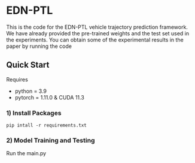 # EDN-PTL
This is the code for the EDN-PTL vehicle trajectory prediction framework. 
We have already provided the pre-trained weights and the test set used in the experiments. 
You can obtain some of the experimental results in the paper by running the code
## Quick Start
Requires
- python = 3.9
- pytorch = 1.11.0 & CUDA 11.3
### 1) Install Packages
```
pip intall -r requirements.txt
```
### 2) Model Training and Testing
Run the main.py

